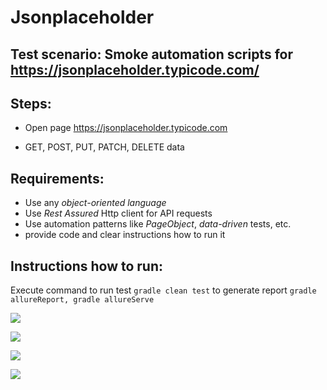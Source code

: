 # Jsonplaceholder

## Test scenario: Smoke automation scripts for https://jsonplaceholder.typicode.com/

## Steps:

- Open page https://jsonplaceholder.typicode.com

- GET, POST, PUT, PATCH, DELETE data


## Requirements:
- Use any *object-oriented language*
- Use *Rest Assured* Http client for API requests
- Use automation patterns like *PageObject*, *data-driven* tests, etc.
- provide code and clear instructions how to run it

## Instructions how to run:
Execute command 
to run test ```gradle clean test```
to generate report ```gradle allureReport, gradle allureServe```

![](https://a.radikal.ru/a04/1903/47/ed0bd234f948.png)

![](https://c.radikal.ru/c42/1903/0f/36fe5ce12575.png)

![](https://a.radikal.ru/a30/1903/88/a54c574d62f0.png)

![](https://c.radikal.ru/c15/1903/2f/0897f092837b.png)

